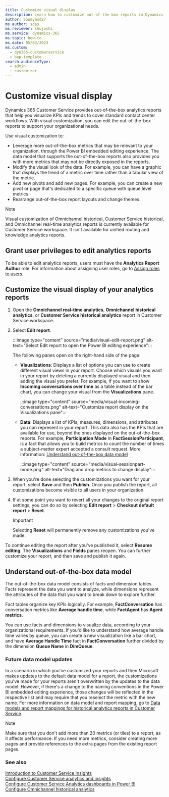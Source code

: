 ```yaml
---
title: Customize visual display
description: Learn how to customize out-of-the-box reports in Dynamics 365 Customer Service using the Power BI embedded editing experience.
author: Soumyasd27
ms.author: sdas
ms.reviewer: shujoshi
ms.service: dynamics-365
ms.topic: how-to
ms.date: 05/03/2023
ms.custom: 
  - dyn365-customerservice
  - bap-template
search.audienceType: 
  - admin
  - customizer
---
```


# Customize visual display

Dynamics 365 Customer Service provides out-of-the-box analytics reports that help you visualize KPIs and trends to cover standard contact center workflows. With visual customization, you can edit the out-of-the-box reports to support your organizational needs.

Use visual customization to:

- Leverage more out-of-the-box metrics that may be relevant to your organization, through the Power BI embedded editing experience. The data model that supports the out-of-the-box reports also provides you with more metrics that may not be directly exposed in the reports.
- Modify the visual look of the data. For example, you can have a graphic that displays the trend of a metric over time rather than a tabular view of the metric.
- Add new pivots and add new pages. For example, you can create a new pivot or page that's dedicated to a specific queue with queue level metrics.
- Rearrange out-of-the-box report layouts and change themes.

> [!Note]
> Visual customization of Omnichannel historical, Customer Service historical, and Omnichannel real-time analytics reports is currently available for Customer Service workspace. It isn't available for unified routing and knowledge analytics reports.

## Grant user privileges to edit analytics reports

To be able to edit analytics reports, users must have the **Analytics Report Author** role. For information about assigning user roles, go to [Assign roles to users](add-users-assign-roles.md#assign-roles-to-users).

## Customize the visual display of your analytics reports

1. Open the **Omnichannel real-time analytics**, **Omnichannel historical analytics**, or **Customer Service historical analytics** report in Customer Service workspace.
   
1. Select **Edit report**.

    :::image type="content" source="media/visual-edit-report.png" alt-text="Select Edit report to open the Power BI editing experience":::
   

   The following panes open on the right-hand side of the page:

   - **Visualizations**: Displays a list of options you can use to create different visual views in your report. Choose which visuals you want in your report by deleting a currently displayed visual and then adding the visual you prefer. For example, if you want to show **Incoming conversations over time** as a table instead of the bar chart, you can change your visual from the **Visualizations** pane.

      :::image type="content" source="media/visual-incoming-conversations.png" alt-text="Customize report display on the Visualizations pane":::

   - **Data**: Displays a list of KPIs, measures, dimensions, and attributes you can represent in your report. This data also has the KPIs that are available for use, beyond the ones displayed on the out-of-the-box reports. For example, **Participation Mode** in **FactSessionParticipant**, is a fact that allows you to build metrics to count the number of times a subject-matter expert accepted a consult request. More information: [Understand out-of-the-box data model](#understand-out-of-the-box-data-model)

      :::image type="content" source="media/visual-sessionpart-mode.png" alt-text="Drag and drop metrics to change display":::
    
1. When you're done selecting the customizations you want for your report, select **Save** and then **Publish**. Once you publish the report, all customizations become visible to all users in your organization.

1. If at some point you want to revert all your changes to the original report settings, you can do so by selecting **Edit report** > **Checkout default report** > **Reset**.
   > [!IMPORTANT]
   > Selecting **Reset** will permanently remove any customizations you've made.

To continue editing the report after you've published it, select **Resume editing**. The **Visualizations** and **Fields** panes reopen. You can further customize your report, and then save and publish it again.

## Understand out-of-the-box data model

The out-of-the-box data model consists of facts and dimension tables. Facts represent the data you want to analyze, while dimensions represent the attributes of the data that you want to break down to explore further.

Fact tables organize key KPIs logically. For example, **FactConversation** has conversation metrics like **Average handle time**, while **FactAgent** has **Agent metrics**.  

You can use facts and dimensions to visualize data, according to your organizational requirements. If you'd like to understand how average handle time varies by queue, you can create a new visualization like a bar chart, and have **Average Handle Time** fact in **FactConversation** further divided by the dimension **Queue Name** in **DimQueue**.

### Future data model updates

In a scenario in which you've customized your reports and then Microsoft makes updates to the default data model for a report, the customizations you've made for your reports aren't overwritten by the updates to the data model. However, if there's a change to the naming conventions in the Power BI embedded editing experience, those changes will be reflected in the respective list and may require that you reselect the metric with the new name. For more information on data model and report mapping, go to [Data models and report mappings for historical analytics reports in Customer Service](oob-data-models.md#data-models-and-report-mappings-for-historical-analytics-reports-in-customer-service).

> [!NOTE]
> Make sure that you don't add more than 20 metrics (or tiles) to a report, as it affects performance. If you need more metrics, consider creating more pages and provide references to the extra pages from the existing report pages.

### See also

[Introduction to Customer Service Insights](introduction-customer-service-analytics.md) <br>
[Configure Customer Service analytics and insights](configure-customer-service-analytics-insights-csh.md) <br>
[Configure Customer Service Analytics dashboards in Power BI](configure-customer-service-analytics-dashboard.md) <br>
[Configure Omnichannel historical analytics](oc-historical-analytics-reports.md)
